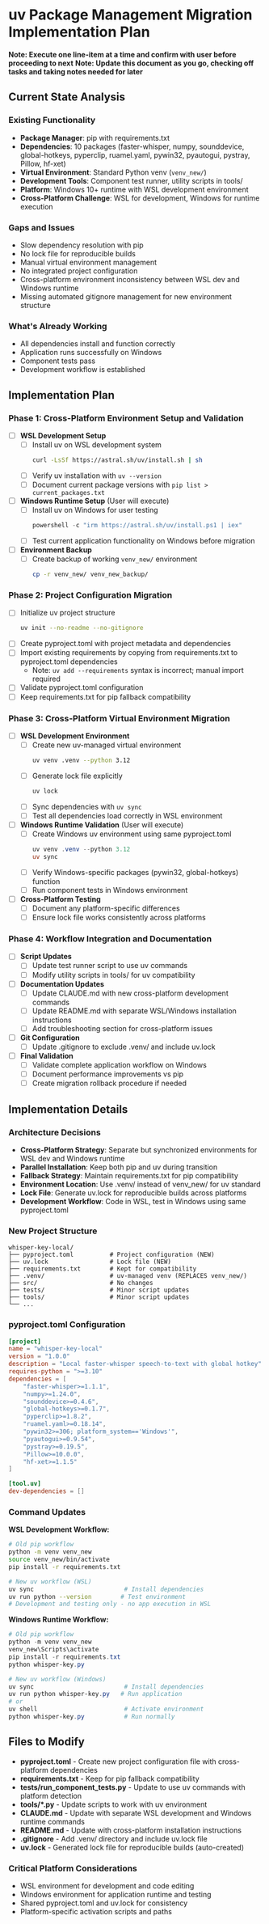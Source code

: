 # uv Package Management Migration Implementation Plan

**Note: Execute one line-item at a time and confirm with user before proceeding to next**
**Note: Update this document as you go, checking off tasks and taking notes needed for later**

## Current State Analysis

### Existing Functionality
- **Package Manager**: pip with requirements.txt
- **Dependencies**: 10 packages (faster-whisper, numpy, sounddevice, global-hotkeys, pyperclip, ruamel.yaml, pywin32, pyautogui, pystray, Pillow, hf-xet)
- **Virtual Environment**: Standard Python venv (`venv_new/`)
- **Development Tools**: Component test runner, utility scripts in tools/
- **Platform**: Windows 10+ runtime with WSL development environment
- **Cross-Platform Challenge**: WSL for development, Windows for runtime execution

### Gaps and Issues
- Slow dependency resolution with pip
- No lock file for reproducible builds
- Manual virtual environment management
- No integrated project configuration
- Cross-platform environment inconsistency between WSL dev and Windows runtime
- Missing automated gitignore management for new environment structure

### What's Already Working
- All dependencies install and function correctly
- Application runs successfully on Windows
- Component tests pass
- Development workflow is established

## Implementation Plan

### Phase 1: Cross-Platform Environment Setup and Validation
- [ ] **WSL Development Setup**
  - [ ] Install uv on WSL development system
    ```bash
    curl -LsSf https://astral.sh/uv/install.sh | sh
    ```
  - [ ] Verify uv installation with `uv --version`
  - [ ] Document current package versions with `pip list > current_packages.txt`
- [ ] **Windows Runtime Setup** (User will execute)
  - [ ] Install uv on Windows for user testing
    ```powershell
    powershell -c "irm https://astral.sh/uv/install.ps1 | iex"
    ```
  - [ ] Test current application functionality on Windows before migration
- [ ] **Environment Backup**
  - [ ] Create backup of working `venv_new/` environment
    ```bash
    cp -r venv_new/ venv_new_backup/
    ```

### Phase 2: Project Configuration Migration
- [ ] Initialize uv project structure
  ```bash
  uv init --no-readme --no-gitignore
  ```
- [ ] Create pyproject.toml with project metadata and dependencies
- [ ] Import existing requirements by copying from requirements.txt to pyproject.toml dependencies
  - Note: `uv add --requirements` syntax is incorrect; manual import required
- [ ] Validate pyproject.toml configuration
- [ ] Keep requirements.txt for pip fallback compatibility

### Phase 3: Cross-Platform Virtual Environment Migration
- [ ] **WSL Development Environment**
  - [ ] Create new uv-managed virtual environment
    ```bash
    uv venv .venv --python 3.12
    ```
  - [ ] Generate lock file explicitly
    ```bash
    uv lock
    ```
  - [ ] Sync dependencies with `uv sync`
  - [ ] Test all dependencies load correctly in WSL environment
- [ ] **Windows Runtime Validation** (User will execute)
  - [ ] Create Windows uv environment using same pyproject.toml
    ```powershell
    uv venv .venv --python 3.12
    uv sync
    ```
  - [ ] Verify Windows-specific packages (pywin32, global-hotkeys) function
  - [ ] Run component tests in Windows environment
- [ ] **Cross-Platform Testing**
  - [ ] Document any platform-specific differences
  - [ ] Ensure lock file works consistently across platforms

### Phase 4: Workflow Integration and Documentation
- [ ] **Script Updates**
  - [ ] Update test runner script to use uv commands
  - [ ] Modify utility scripts in tools/ for uv compatibility
- [ ] **Documentation Updates**
  - [ ] Update CLAUDE.md with new cross-platform development commands
  - [ ] Update README.md with separate WSL/Windows installation instructions
  - [ ] Add troubleshooting section for cross-platform issues
- [ ] **Git Configuration**
  - [ ] Update .gitignore to exclude .venv/ and include uv.lock
- [ ] **Final Validation**
  - [ ] Validate complete application workflow on Windows
  - [ ] Document performance improvements vs pip
  - [ ] Create migration rollback procedure if needed

## Implementation Details

### Architecture Decisions
- **Cross-Platform Strategy**: Separate but synchronized environments for WSL dev and Windows runtime
- **Parallel Installation**: Keep both pip and uv during transition
- **Fallback Strategy**: Maintain requirements.txt for pip compatibility
- **Environment Location**: Use .venv/ instead of venv_new/ for uv standard
- **Lock File**: Generate uv.lock for reproducible builds across platforms
- **Development Workflow**: Code in WSL, test in Windows using same pyproject.toml

### New Project Structure
```
whisper-key-local/
├── pyproject.toml          # Project configuration (NEW)
├── uv.lock                 # Lock file (NEW)
├── requirements.txt        # Kept for compatibility
├── .venv/                  # uv-managed venv (REPLACES venv_new/)
├── src/                    # No changes
├── tests/                  # Minor script updates
├── tools/                  # Minor script updates
└── ...
```

### pyproject.toml Configuration
```toml
[project]
name = "whisper-key-local"
version = "1.0.0"
description = "Local faster-whisper speech-to-text with global hotkey"
requires-python = ">=3.10"
dependencies = [
    "faster-whisper>=1.1.1",
    "numpy>=1.24.0",
    "sounddevice>=0.4.6",
    "global-hotkeys>=0.1.7",
    "pyperclip>=1.8.2",
    "ruamel.yaml>=0.18.14",
    "pywin32>=306; platform_system=='Windows'",
    "pyautogui>=0.9.54",
    "pystray>=0.19.5",
    "Pillow>=10.0.0",
    "hf-xet>=1.1.5"
]

[tool.uv]
dev-dependencies = []
```

### Command Updates

**WSL Development Workflow:**
```bash
# Old pip workflow
python -m venv venv_new
source venv_new/bin/activate
pip install -r requirements.txt

# New uv workflow (WSL)
uv sync                         # Install dependencies
uv run python --version        # Test environment
# Development and testing only - no app execution in WSL
```

**Windows Runtime Workflow:**
```powershell
# Old pip workflow
python -m venv venv_new
venv_new\Scripts\activate
pip install -r requirements.txt
python whisper-key.py

# New uv workflow (Windows)
uv sync                         # Install dependencies
uv run python whisper-key.py   # Run application
# or
uv shell                        # Activate environment
python whisper-key.py           # Run normally
```

## Files to Modify

- **pyproject.toml** - Create new project configuration file with cross-platform dependencies
- **requirements.txt** - Keep for pip fallback compatibility
- **tests/run_component_tests.py** - Update to use uv commands with platform detection
- **tools/*.py** - Update scripts to work with uv environment
- **CLAUDE.md** - Update with separate WSL development and Windows runtime commands
- **README.md** - Update with cross-platform installation instructions
- **.gitignore** - Add .venv/ directory and include uv.lock file
- **uv.lock** - Generated lock file for reproducible builds (auto-created)

### Critical Platform Considerations
- WSL environment for development and code editing
- Windows environment for application runtime and testing
- Shared pyproject.toml and uv.lock for consistency
- Platform-specific activation scripts and paths

